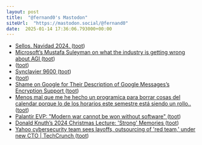 ```yaml
---
layout: post
title:  "@fernand0's Mastodon"
siteUrl:  "https://mastodon.social/@fernand0"
date:  2025-01-14 17:36:06.793000+00:00
---
```

*  [Sellos. Navidad 2024. ](https://avecesunafoto.wordpress.com/2025/01/14/sellos-navidad-2024) ([toot](https://mastodon.social/@fernand0/113827916466743662))
*  [Microsoft’s Mustafa Suleyman on what the industry is getting wrong about AGI ](https://www.theverge.com/24314821/microsoft-ai-ceo-mustafa-suleyman-google-deepmind-openai-inflection-agi-decoder-podcas) ([toot](https://mastodon.social/@fernand0/113827885349376582))
*  [ ](https://mastodon.social/@joseli) ([toot](https://mastodon.social/@fernand0/113827864326625077))
*  [Synclavier 9600 ](https://www.flickr.com/photos/fernand0/54230521185) ([toot](https://mastodon.social/@fernand0/113827747423519509))
*  [ ](https://mastodon.social/@vrruiz) ([toot](https://mastodon.social/@fernand0/113827721692501557))
*  [Shame on Google for Their Description of Google Messages’s Encryption Support ](https://daringfireball.net/linked/2024/12/04/shame-on-google-message) ([toot](https://mastodon.social/@fernand0/113827711511633239))
*  [Menos mal que me he hecho un programica para borrar cosas del calendar porque lo de los horarios este semestre está siendo un rollo.. ](https://mastodon.social/@fernand0/113827662559586739) ([toot](https://mastodon.social/@fernand0/113827662559586739))
*  [Palantir EVP: "Modern war cannot be won without software" ](https://www.calcalistech.com/ctechnews/article/n2mejqko) ([toot](https://mastodon.social/@fernand0/113827391827243269))
*  [Donald Knuth’s 2024 Christmas Lecture: 'Strong' Memories ](https://thenewstack.io/donald-knuths-2024-christmas-lecture-strong-memories) ([toot](https://mastodon.social/@fernand0/113826737107505653))
*  [Yahoo cybersecurity team sees layoffs, outsourcing of 'red team,' under new CTO \| TechCrunch ](https://techcrunch.com/2024/12/12/yahoo-cybersecurity-team-sees-layoffs-outsourcing-of-red-team-under-new-cto) ([toot](https://mastodon.social/@fernand0/113826435250622177))
